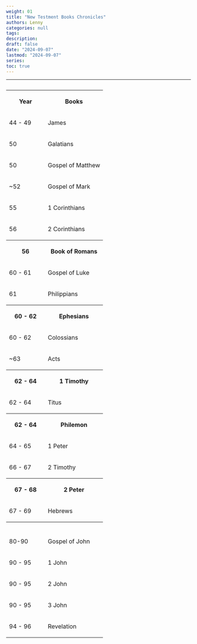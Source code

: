 ```yaml
---
weight: 01
title: "New Testment Books Chronicles"
authors: Lenny
categories: null
tags: 
description: 
draft: false
date: "2024-09-07"
lastmod: "2024-09-07"
series:
toc: true
---
```



<!--more-->
---

<table >
<caption style="text-align:left", align = "top"><b></b></caption>
<colgroup><col style="width: 40%" /><col style="width: 60%" />
</colgroup>
  <tr>
    <th><p>Year
      </p></th>
    <th><p>Books
      </p></th>
  </tr>
  <tr>
    <td><p>44 - 49
      </p></td>
    <td><p>James
      </p></td>
  </tr>
  <tr>
    <td><p>50
      </p></td>
    <td><p>Galatians
      </p></td>
  </tr>
  <tr>
    <td><p>50
      </p></td>
    <td><p>Gospel of Matthew
      </p></td>
  </tr>
  <tr>
    <td><p>~52
      </p></td>
    <td><p>Gospel of Mark
      </p></td>
  </tr>
  <tr>
    <td><p>55
      </p></td>
    <td><p>1 Corinthians
      </p></td>
  </tr>
  <tr>
    <td><p>56
      </p></td>
    <td><p>2 Corinthians
      </p></td>
  </tr>
  <tr>
    <th><p>56
      </p></th>
    <th><p>Book of Romans
      </p></th>
  </tr>
  <tr>
    <td><p>60 - 61
      </p></td>
    <td><p>Gospel of Luke
      </p></td>
  </tr>
  <tr>
    <td><p>61
      </p></td>
    <td><p>Philippians
      </p></td>
  </tr>
  <tr>
    <th><p>60 - 62
      </p></th>
    <th><p>Ephesians
      </p></th>
  </tr>
  <tr>
    <td><p>60 - 62
      </p></td>
    <td><p>Colossians
      </p></td>
  </tr>
  <tr>
    <td><p>~63
      </p></td>
    <td><p>Acts
      </p></td>
  </tr>
  <tr>
    <th><p>62 - 64
      </p></th>
    <th><p>1 Timothy
      </p></th>
  </tr>
  <tr>
    <td><p>62 - 64
      </p></td>
    <td><p>Titus
      </p></td>
  </tr>
  <tr>
    <th><p>62 - 64
      </p></th>
    <th><p>Philemon
      </p></th>
  </tr>
  <tr>
    <td><p>64 - 65
      </p></td>
    <td><p>1 Peter
      </p></td>
  </tr>
  <tr>
    <td><p>66 - 67
      </p></td>
    <td><p>2 Timothy
      </p></td>
  </tr>
  <tr>
    <th><p>67 - 68
      </p></th>
    <th><p>2 Peter
      </p></th>
  </tr>
  <tr>
    <td><p>67 - 69
      </p></td>
    <td><p>Hebrews
      </p></td>
  </tr>
  <tr>
    <th><p>
      </p></th>
    <th><p>
      </p></th>
  </tr>
  <tr>
    <td><p>80-90
      </p></td>
    <td><p>Gospel of John
      </p></td>
  </tr>
  <tr>
    <td><p>90 - 95
      </p></td>
    <td><p>1 John
      </p></td>
  </tr>
  <tr>
    <td><p>90 - 95
      </p></td>
    <td><p>2 John
      </p></td>
  </tr>
  <tr>
    <td><p>90 - 95
      </p></td>
    <td><p>3 John
      </p></td>
  </tr>
  <tr>
    <td><p>94 - 96
      </p></td>
    <td><p>Revelation
      </p></td>
  </tr>
</table>
